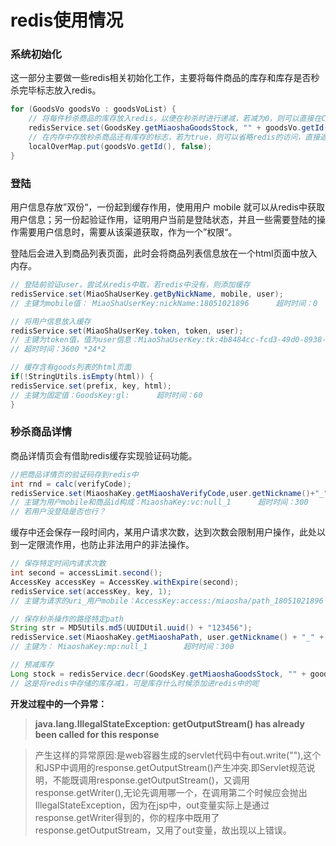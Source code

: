 # redis使用情况

### **系统初始化**

这一部分主要做一些redis相关初始化工作，主要将每件商品的库存和库存是否秒杀完毕标志放入redis。

```java
for (GoodsVo goodsVo : goodsVoList) {
    // 将每件秒杀商品的库存放入redis，以便在秒杀时进行递减，若减为0，则可以直接在Cotroller层将亲求返回
    redisService.set(GoodsKey.getMiaoshaGoodsStock, "" + goodsVo.getId(), 	goodsVo.getStockCount());
    // 在内存中存放秒杀商品还有库存的标志，若为true，则可以省略redis的访问，直接返回
    localOverMap.put(goodsVo.getId(), false);
}
```

### **登陆**

用户信息存放”双份“，一份起到缓存作用，使用用户 mobile 就可以从redis中获取用户信息；另一份起验证作用，证明用户当前是登陆状态，并且一些需要登陆的操作需要用户信息时，需要从该渠道获取，作为一个”权限“。

登陆后会进入到商品列表页面，此时会将商品列表信息放在一个html页面中放入内存。

```java
// 登陆前验证user，尝试从redis中取，若redis中没有，则添加缓存
redisService.set(MiaoShaUserKey.getByNickName, mobile, user);	
// 主键为mobile值： MiaoShaUserKey:nickName:18051021896		超时时间：0
```

```java
// 将用户信息放入缓存
redisService.set(MiaoShaUserKey.token, token, user);	
// 主键为token值，值为user信息：MiaoShaUserKey:tk:4b8484cc-fcd3-49d0-8938-63ae90c1cd6c
// 超时时间：3600 *24*2
```

```java
// 缓存含有goods列表的html页面
if(!StringUtils.isEmpty(html)) {
redisService.set(prefix, key, html);	
// 主键为固定值：GoodsKey:gl:		超时时间：60
}
```

### **秒杀商品详情**

商品详情页会有借助redis缓存实现验证码功能。

```java
//把商品详情页的验证码存到redis中
int rnd = calc(verifyCode);
redisService.set(MiaoshaKey.getMiaoshaVerifyCode,user.getNickname()+"_"+goodsId,rnd);
// 主键为用户mobile和商品id构成：MiaoshaKey:vc:null_1		超时时间：300
// 若用户没登陆是否也行？
```

缓存中还会保存一段时间内，某用户请求次数，达到次数会限制用户操作，此处以到一定限流作用，也防止非法用户的非法操作。

```java
// 保存特定时间内请求次数
int second = accessLimit.second();
AccessKey accessKey = AccessKey.withExpire(second);
redisService.set(accessKey, key, 1);
// 主键为请求的uri_用户mobile：AccessKey:access:/miaosha/path_18051021896
```

```java
// 保存秒杀操作的路径特定path
String str = MD5Utils.md5(UUIDUtil.uuid() + "123456");
redisService.set(MiaoshaKey.getMiaoshaPath, user.getNickname() + "_" + goodsId, str);
// 主键为： MiaoshaKey:mp:null_1		超时时间：300
```

```java
// 预减库存
Long stock = redisService.decr(GoodsKey.getMiaoshaGoodsStock, "" + goodsId);
// 这是将redis中存储的库存减1，可是库存什么时候添加进redis中的呢

```

**开发过程中的一个异常：**

> **java.lang.IllegalStateException: getOutputStream() has already been called for this response**

> 产生这样的异常原因:是web容器生成的servlet代码中有out.write(""),这个和JSP中调用的response.getOutputStream()产生冲突.即Servlet规范说明，不能既调用response.getOutputStream()，又调用response.getWriter(),无论先调用哪一个，在调用第二个时候应会抛出IllegalStateException，因为在jsp中，out变量实际上是通过response.getWriter得到的，你的程序中既用了response.getOutputStream，又用了out变量，故出现以上错误。